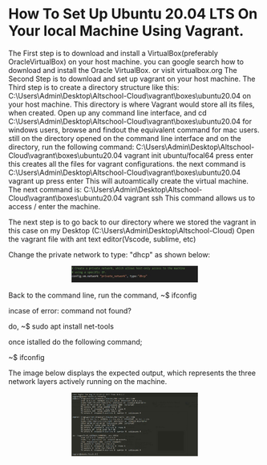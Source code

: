 <h1> How To Set Up Ubuntu 20.04 LTS On Your local Machine Using Vagrant. </h1>

The First step is to download and install a VirtualBox(preferably OracleVirtualBox) on your host machine. you can google search how to download and install the Oracle VirtualBox. or visit virtualbox.org
The Second Step is to download and set up vagrant on your host machine.
The Third step is to create a directory structure like this: C:\Users\Admin\Desktop\Altschool-Cloud\vagrant\boxes\ubuntu20.04 on your host machine. This directory is where Vagrant would store all its files, when created.
Open up any command line interface, and cd C:\Users\Admin\Desktop\Altschool-Cloud\vagrant\boxes\ubuntu20.04 for windows users, browse and findout the equivalent command for mac users.
still on the directory opened on the command line interface and on the directory, run the following command: 
C:\Users\Admin\Desktop\Altschool-Cloud\vagrant\boxes\ubuntu20.04 vagrant init ubuntu/focal64
press enter
this creates all the files for vagrant configurations.
the next command is 
C:\Users\Admin\Desktop\Altschool-Cloud\vagrant\boxes\ubuntu20.04 vagrant up
press enter
This will autoamtically create the virtual machine.
The next command is:
C:\Users\Admin\Desktop\Altschool-Cloud\vagrant\boxes\ubuntu20.04 vagrant ssh
This command allows us to access / enter the machine.

<p> The next step is to go back to our directory where we stored the vagrant in this case on my Desktop (C:\Users\Admin\Desktop\Altschool-Cloud)
Open the vagrant file with ant text editor(Vscode, sublime, etc)</p>

<p>Change the private network to type: "dhcp" as shown below:</p>

<p align="center">
<img src="https://github.com/ogunleye0720/Altschool-cloud-exercise/raw/main/alt-cloud2.JPG" height="10%" width="50%" />
</p>

<p> Back to the command line, run the command, ~$ ifconfig </p>

<p>incase of error: command not found? </p>
<p> do, ~$ sudo apt install net-tools </p>

once istalled do the following command;
<p> ~$ ifconfig </p>
The image below displays the expected output, which represents the three network layers actively running on the machine.
<p align="center">
<img src="https://github.com/ogunleye0720/Altschool-cloud-exercise/raw/main/altschool-cloud-ex1.JPG" height="10%" width="50%" />
</p>
